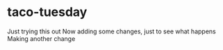 # taco-tuesday
Just trying this out
Now adding some changes, just to see what happens
Making another change
